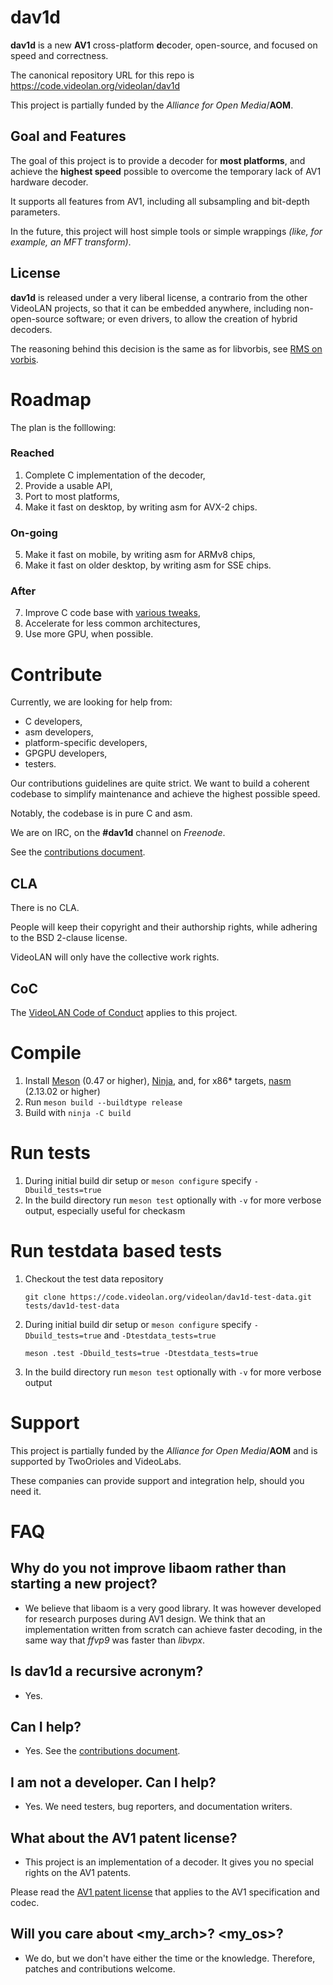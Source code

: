 # dav1d

**dav1d** is a new **AV1** cross-platform **d**ecoder, open-source, and focused on speed and correctness.

The canonical repository URL for this repo is https://code.videolan.org/videolan/dav1d

This project is partially funded by the *Alliance for Open Media*/**AOM**.

## Goal and Features

The goal of this project is to provide a decoder for **most platforms**, and achieve the **highest speed** possible to overcome the temporary lack of AV1 hardware decoder.

It supports all features from AV1, including all subsampling and bit-depth parameters.

In the future, this project will host simple tools or simple wrappings *(like, for example, an MFT transform)*.

## License

**dav1d** is released under a very liberal license, a contrario from the other VideoLAN projects, so that it can be embedded anywhere, including non-open-source software; or even drivers, to allow the creation of hybrid decoders.

The reasoning behind this decision is the same as for libvorbis, see [RMS on vorbis](https://lwn.net/2001/0301/a/rms-ov-license.php3).

# Roadmap

The plan is the folllowing:

### Reached
1. Complete C implementation of the decoder,
2. Provide a usable API,
3. Port to most platforms,
4. Make it fast on desktop, by writing asm for AVX-2 chips.

### On-going
5. Make it fast on mobile, by writing asm for ARMv8 chips,
6. Make it fast on older desktop, by writing asm for SSE chips.

### After
7. Improve C code base with [various tweaks](https://code.videolan.org/videolan/dav1d/wikis/task-list),
8. Accelerate for less common architectures,
9. Use more GPU, when possible.

# Contribute

Currently, we are looking for help from:
- C developers,
- asm developers,
- platform-specific developers,
- GPGPU developers,
- testers.

Our contributions guidelines are quite strict. We want to build a coherent codebase to simplify maintenance and achieve the highest possible speed.

Notably, the codebase is in pure C and asm.

We are on IRC, on the **#dav1d** channel on *Freenode*.

See the [contributions document](CONTRIBUTING.md).

## CLA

There is no CLA.

People will keep their copyright and their authorship rights, while adhering to the BSD 2-clause license.

VideoLAN will only have the collective work rights.

## CoC

The [VideoLAN Code of Conduct](https://wiki.videolan.org/CoC) applies to this project.

# Compile

1. Install [Meson](https://mesonbuild.com/) (0.47 or higher), [Ninja](https://ninja-build.org/), and, for x86\* targets, [nasm](https://nasm.us/) (2.13.02 or higher)
2. Run `meson build --buildtype release`
3. Build with `ninja -C build`

# Run tests

1. During initial build dir setup or `meson configure` specify `-Dbuild_tests=true`
2. In the build directory run `meson test` optionally with `-v` for more verbose output, especially useful
   for checkasm

# Run testdata based tests

1. Checkout the test data repository

   ```
   git clone https://code.videolan.org/videolan/dav1d-test-data.git tests/dav1d-test-data
   ```
2. During initial build dir setup or `meson configure` specify `-Dbuild_tests=true` and `-Dtestdata_tests=true`

   ```
   meson .test -Dbuild_tests=true -Dtestdata_tests=true
   ```
3. In the build directory run `meson test` optionally with `-v` for more verbose output

# Support

This project is partially funded by the *Alliance for Open Media*/**AOM** and is supported by TwoOrioles and VideoLabs.

These companies can provide support and integration help, should you need it.


# FAQ

## Why do you not improve libaom rather than starting a new project?

- We believe that libaom is a very good library. It was however developed for research purposes during AV1 design.
We think that an implementation written from scratch can achieve faster decoding, in the same way that *ffvp9* was faster than *libvpx*.

## Is dav1d a recursive acronym?

- Yes.

## Can I help?

- Yes. See the [contributions document](CONTRIBUTING.md).

## I am not a developer. Can I help?

- Yes. We need testers, bug reporters, and documentation writers.

## What about the AV1 patent license?

- This project is an implementation of a decoder. It gives you no special rights on the AV1 patents.

Please read the [AV1 patent license](doc/PATENTS) that applies to the AV1 specification and codec.

## Will you care about <my_arch>? <my_os>?

- We do, but we don't have either the time or the knowledge. Therefore, patches and contributions welcome.

